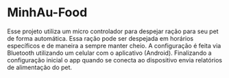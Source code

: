 # MinhAu-Food
Esse projeto utiliza um micro controlador para despejar ração para seu pet de forma automática.
Essa ração pode ser despejada em horários específicos e de maneira a sempre manter cheio.
A configuração é feita via Bluetooth utilizando um celular com o aplicativo (Android).
Finalizando a configuração inicial o app quando se conecta ao dispositivo envia relatórios de alimentação do pet.
